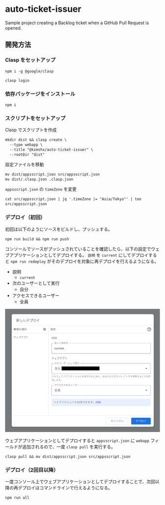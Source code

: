 # auto-ticket-issuer

Sample project creating a Backlog ticket when a GitHub Pull Request is opened.

## 開発方法

### Clasp をセットアップ

```shell
npm i -g @google/clasp
```

```shell
clasp login
```

### 依存パッケージをインストール

```shell
npm i
```

### スクリプトをセットアップ

Clasp でスクリプトを作成

```shell
mkdir dist && clasp create \
  --type webapp \
  --title "@kzmshx/auto-ticket-issuer" \
  --rootDir "dist"
```

設定ファイルを移動

```shell
mv dist/appsscript.json src/appsscript.json
mv dist/.clasp.json .clasp.json
```

`appsscript.json` の `timeZone` を変更

```shell
cat src/appsscript.json | jq '.timeZone |= "Asia/Tokyo"' | tee src/appsscript.json
```

### デプロイ（初回）

初回は以下のようにソースをビルドし、プッシュする。

```shell
npm run build && npm run push
```

コンソールでソースがプッシュされていることを確認したら、以下の設定でウェブアプリケーションとしてデプロイする。
`説明` を `current` にしてデプロイすると `npm run redeploy` がそのデプロイを対象に再デプロイを行えるようになる。

- 説明
    - `current`
- 次のユーザーとして実行
    - 自分
- アクセスできるユーザー
    - 全員

![コンソールから新しいデプロイを作成](docs/images/deploy-appsscript-via-console.png)

ウェブアプリケーションとしてデプロイすると `appsscript.json` に `webapp` フィールドが追加されるので、一度 `clasp pull` を実行する。

```shell
clasp pull && mv dist/appsscript.json src/appsscript.json
```

### デプロイ（2回目以降）

一度コンソール上でウェブアプリケーションとしてデプロイすることで、次回以降の再デプロイはコマンドラインで行えるようになる。

```shell
npm run all
```
